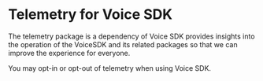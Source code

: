 # Telemetry for Voice SDK

The telemetry package is a dependency of Voice SDK provides insights into the operation of the VoiceSDK and its related packages so that we can improve the experience for everyone.

You may opt-in or opt-out of telemetry when using Voice SDK.
